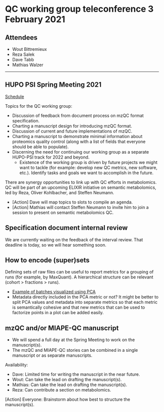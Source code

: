 # QC working group teleconference 3 February 2021

## Attendees

- Wout Bittremieux
- Reza Salek
- Dave Tabb
- Mathias Walzer

---

## HUPO PSI Spring Meeting 2021

[Schedule](https://docs.google.com/spreadsheets/d/13vBlgsI00AL5Py66uNStY6BACqhiLVgUriZjvjguTco/edit#gid=1021763599)

Topics for the QC working group:

- Discussion of feedback from document process on mzQC format specification.
- Charting a manuscript design for introducing mzQC format.
- Discussion of current and future implementations of mzQC.
- Charting a manuscript to demonstrate minimal information about proteomics quality control (along with a list of fields that everyone should be able to populate).
- Discerning the need for continuing our working group as a separate HUPO-PSI track for 2022 and beyond.
    - Existence of the working group is driven by future projects we might want to tackle (for example: develop new QC metrics, new software, etc.). Identify tasks and goals we want to accomplish in the future.
    
There are synergy opportunities to link up with QC efforts in metabolomics. QC will be part of an upcoming ELIXIR initiative on semantic metabolomics, led by Reza, Oliver Kohlbacher, and Steffen Neumann.

- [Action] Dave will map topics to slots to compile an agenda.
- [Action] Mathias will contact Steffen Neumann to invite him to join a session to present on semantic metabolomics QC.

## Specification document internal review

We are currently waiting on the feedback of the interval review. That deadline is today, so we will hear something soon.

## How to encode (super)sets

Defining sets of raw files can be useful to report metrics for a grouping of runs (for example, by MaxQuant). A hierarchical structure can be relevant (cohort > fractions > runs).

- [Example of batches visualized using PCA](https://github.com/HUPO-PSI/mzQC/blob/master/doc/metabo-batches.mzQC.md)
- Metadata directly included in the PCA metric or not? It might be better to split PCA values and metadata into separate metrics so that each metric is semantically cohesive and that new metrics that can be used to factorize points in a plot can be added easily.

## mzQC and/or MIAPE-QC manuscript

- We will spend a full day at the Spring Meeting to work on the manuscript(s).
- The mzQC and MIAPE-QC stories can be combined in a single manuscript or as separate manuscripts.

Availability:

- Dave: Limited time for writing the manuscript in the near future.
- Wout: Can take the lead on drafting the manuscript(s).
- Mathias: Can take the lead on drafting the manuscript(s).
- Reza: Can contribute a section on metabolomics.

[Action] Everyone: Brainstorm about how best to structure the manuscript(s).
